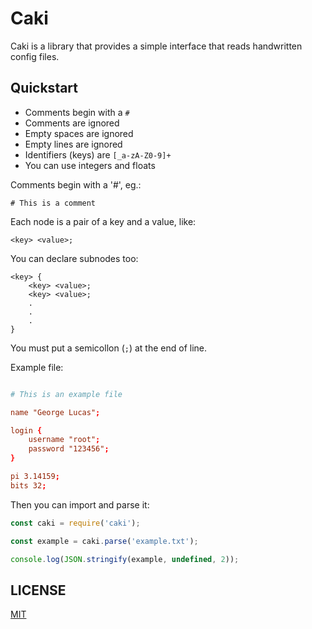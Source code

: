# Caki

Caki is a library that provides a simple interface that reads handwritten config files.

## Quickstart

* Comments begin with a `#`
* Comments are ignored
* Empty spaces are ignored
* Empty lines are ignored
* Identifiers (keys) are `[_a-zA-Z0-9]+`
* You can use integers and floats

Comments begin with a '#', eg.:

```
# This is a comment
```

Each node is a pair of a key and a value, like:

```
<key> <value>;
```

You can declare subnodes too:

```
<key> {
	<key> <value>;
	<key> <value>;
	.
	.
	.
}
```

You must put a semicollon (`;`) at the end of line.

Example file:

```conf

# This is an example file

name "George Lucas";

login {
	username "root";
	password "123456";
}

pi 3.14159;
bits 32;

```

Then you can import and parse it:

```js
const caki = require('caki');

const example = caki.parse('example.txt');

console.log(JSON.stringify(example, undefined, 2));
```

## LICENSE

[MIT](./LICENSE)